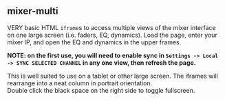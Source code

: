 ## mixer-multi

VERY basic HTML `iframe`s to access multiple views of the mixer interface on one large screen (i.e. faders, EQ, dynamics).
Load the page, enter your mixer IP, and open the EQ and dynamics in the upper frames.  

**NOTE: on the first use, you will need to enable sync in `Settings -> Local -> SYNC SELECTED CHANNEL` in any one view, then refresh the page.**

This is well suited to use on a tablet or other large screen. The iframes will rearrange into a neat column in portrait orientation.  
Double click the black space on the right side to toggle fullscreen.
